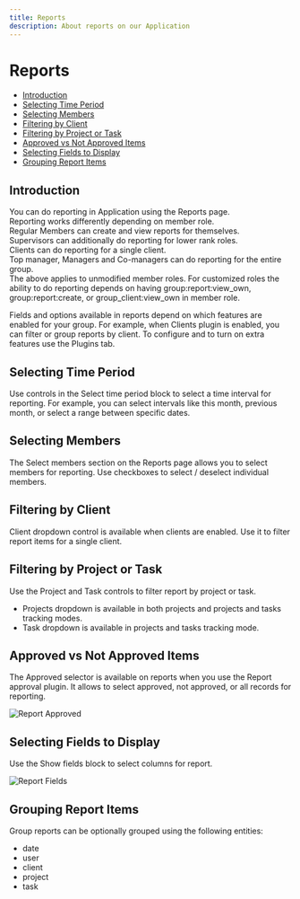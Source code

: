 ```yaml
---
title: Reports
description: About reports on our Application
---
```


# Reports

- [Introduction](#introduction)
- [Selecting Time Period](#time-period)
- [Selecting Members](#members)
- [Filtering by Client](#filtering-by-client)
- [Filtering by Project or Task](#filtering-by-project-or-task)
- [Approved vs Not Approved Items](#approved-notapproved)
- [Selecting Fields to Display](#fields)
- [Grouping Report Items](#grouping)

<a name="introduction"></a>

## Introduction

You can do reporting in Application using the Reports page.<br>
Reporting works differently depending on member role.<br>
Regular Members can create and view reports for themselves.<br>
Supervisors can additionally do reporting for lower rank roles.<br>
Clients can do reporting for a single client.<br>
Top manager, Managers and Co-managers can do reporting for the entire group.<br>
The above applies to unmodified member roles. For customized roles the ability to do reporting depends on having group:report:view_own, group:report:create, or group_client:view_own in member role.<br>

Fields and options available in reports depend on which features are enabled for your group. For example, when Clients plugin is enabled, you can filter or group reports by client. To configure and to turn on extra features use the Plugins tab.

<a name="time-period"></a>

## Selecting Time Period

Use controls in the Select time period block to select a time interval for reporting. For example, you can select intervals like this month, previous month, or select a range between specific dates.

<a name="members"></a>

## Selecting Members

The Select members section on the Reports page allows you to select members for reporting. Use checkboxes to select / deselect individual members.

<a name="filtering-by-client"></a>

## Filtering by Client

Client dropdown control is available when clients are enabled. Use it to filter report items for a single client.

<a name="filtering-by-project-or-task"></a>

## Filtering by Project or Task

Use the Project and Task controls to filter report by project or task.
- Projects dropdown is available in both projects and projects and tasks tracking modes.
- Task dropdown is available in projects and tasks tracking mode.

<a name="approved-notapproved"></a>

## Approved vs Not Approved Items

The Approved selector is available on reports when you use the Report approval plugin. It allows to select approved, not approved, or all records for reporting.

![Report Approved](https://raw.githubusercontent.com/zaimea/zaimea-docs/main/preview/reports-approved.jpg)

<a name="fields"></a>

## Selecting Fields to Display

Use the Show fields block to select columns for report.

![Report Fields](https://raw.githubusercontent.com/zaimea/zaimea-docs/main/preview/reports-fields.jpg)

<a name="grouping"></a>

## Grouping Report Items

Group reports can be optionally grouped using the following entities:
- date
- user
- client
- project
- task

